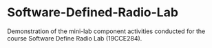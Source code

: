 # Software-Defined-Radio-Lab
Demonstration of the mini-lab component activities conducted for the course Software Define Radio Lab (19CCE284).

